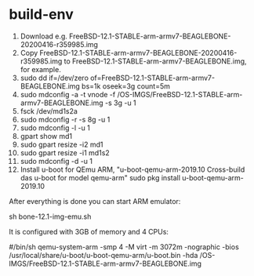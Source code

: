 # build-env

1.  Download e.g. FreeBSD-12.1-STABLE-arm-armv7-BEAGLEBONE-20200416-r359985.img
2.  Copy FreeBSD-12.1-STABLE-arm-armv7-BEAGLEBONE-20200416-r359985.img to FreeBSD-12.1-STABLE-arm-armv7-BEAGLEBONE.img, for example.
3.  sudo dd if=/dev/zero of=FreeBSD-12.1-STABLE-arm-armv7-BEAGLEBONE.img bs=1k oseek=3g count=5m
4.  sudo mdconfig -a -t vnode -f /OS-IMGS/FreeBSD-12.1-STABLE-arm-armv7-BEAGLEBONE.img -s 3g -u 1
5.  fsck /dev/md1s2a
6.  sudo mdconfig -r -s 8g -u 1
7.  sudo mdconfig -l -u 1
8.  gpart show md1
9.  sudo gpart resize -i2 md1
10. sudo gpart resize -i1 md1s2
11. sudo mdconfig -d -u 1
12. Install u-boot for QEmu ARM, "u-boot-qemu-arm-2019.10 Cross-build das u-boot for model qemu-arm"
sudo pkg install u-boot-qemu-arm-2019.10

After everything is done you can start ARM emulator:

sh bone-12.1-img-emu.sh

It is configured with 3GB of memory and 4 CPUs:

#/bin/sh
qemu-system-arm -smp 4 -M virt -m 3072m -nographic -bios /usr/local/share/u-boot/u-boot-qemu-arm/u-boot.bin -hda /OS-IMGS/FreeBSD-12.1-STABLE-arm-armv7-BEAGLEBONE.img
